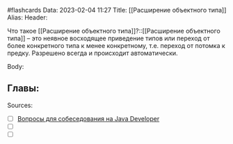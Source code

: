 #flashcards
Data: 2023-02-04 11:27
Title: [[Расширение объектного типа]]
Alias:
Header:

Что такое [[Расширение объектного типа]]?::[[Расширение объектного типа]] – это неявное восходящее приведение типов или переход от более конкретного типа к менее конкретному, т.е. переход от потомка к предку. Разрешено всегда и происходит автоматически.
<!--SR:!2023-11-03,10,570-->



Body:




Главы:
-


Sources:
- [ ] [Вопросы для собеседования на Java Developer](https://github.com/enhorse/java-interview/blob/master/README.md#%D0%9E%D0%9E%D0%9F)
- [ ] []()
- [ ] []()
